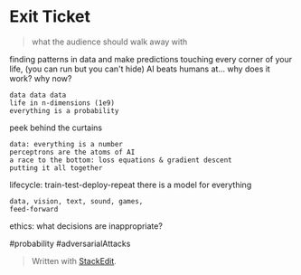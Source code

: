 
# Exit Ticket
> what the audience should walk away with

finding patterns in data and make predictions
touching every corner of your life, (you can run but you can't hide)
AI beats humans at...
why does it work? why now?
	
	data data data
	life in n-dimensions (1e9)
	everything is a probability
peek behind the curtains
	
	data: everything is a number
	perceptrons are the atoms of AI
	a race to the bottom: loss equations & gradient descent
	putting it all together
	
lifecycle: train-test-deploy-repeat
there is a model for everything
	
	data, vision, text, sound, games,
	feed-forward
	


ethics: what decisions are inappropriate?


#probability
#adversarialAttacks


> Written with [StackEdit](https://stackedit.io/).
<!--stackedit_data:
eyJoaXN0b3J5IjpbODE1MzY3OTA3LC03ODc3MzMxNzgsLTkwNT
kxNzQyLDE4NzcwODc3MzVdfQ==
-->